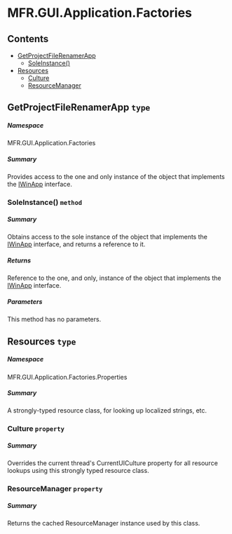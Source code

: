 <a name='assembly'></a>
# MFR.GUI.Application.Factories

## Contents

- [GetProjectFileRenamerApp](#T-MFR-GUI-Application-Factories-GetProjectFileRenamerApp 'MFR.GUI.Application.Factories.GetProjectFileRenamerApp')
  - [SoleInstance()](#M-MFR-GUI-Application-Factories-GetProjectFileRenamerApp-SoleInstance 'MFR.GUI.Application.Factories.GetProjectFileRenamerApp.SoleInstance')
- [Resources](#T-MFR-GUI-Application-Factories-Properties-Resources 'MFR.GUI.Application.Factories.Properties.Resources')
  - [Culture](#P-MFR-GUI-Application-Factories-Properties-Resources-Culture 'MFR.GUI.Application.Factories.Properties.Resources.Culture')
  - [ResourceManager](#P-MFR-GUI-Application-Factories-Properties-Resources-ResourceManager 'MFR.GUI.Application.Factories.Properties.Resources.ResourceManager')

<a name='T-MFR-GUI-Application-Factories-GetProjectFileRenamerApp'></a>
## GetProjectFileRenamerApp `type`

##### Namespace

MFR.GUI.Application.Factories

##### Summary

Provides access to the one and only instance of the object that implements the
[IWinApp](#T-MFR-GUI-Application-Interfaces-IWinApp 'MFR.GUI.Application.Interfaces.IWinApp') interface.

<a name='M-MFR-GUI-Application-Factories-GetProjectFileRenamerApp-SoleInstance'></a>
### SoleInstance() `method`

##### Summary

Obtains access to the sole instance of the object that implements the
[IWinApp](#T-MFR-GUI-Application-Interfaces-IWinApp 'MFR.GUI.Application.Interfaces.IWinApp') interface, and returns
a reference to it.

##### Returns

Reference to the one, and only, instance of the object that implements the
[IWinApp](#T-MFR-GUI-Application-Interfaces-IWinApp 'MFR.GUI.Application.Interfaces.IWinApp') interface.

##### Parameters

This method has no parameters.

<a name='T-MFR-GUI-Application-Factories-Properties-Resources'></a>
## Resources `type`

##### Namespace

MFR.GUI.Application.Factories.Properties

##### Summary

A strongly-typed resource class, for looking up localized strings, etc.

<a name='P-MFR-GUI-Application-Factories-Properties-Resources-Culture'></a>
### Culture `property`

##### Summary

Overrides the current thread's CurrentUICulture property for all
  resource lookups using this strongly typed resource class.

<a name='P-MFR-GUI-Application-Factories-Properties-Resources-ResourceManager'></a>
### ResourceManager `property`

##### Summary

Returns the cached ResourceManager instance used by this class.
